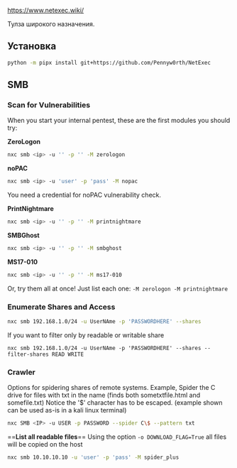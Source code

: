 https://www.netexec.wiki/

Тулза широкого назначения.
## Установка

```bash
python -m pipx install git+https://github.com/Pennyw0rth/NetExec
```
## SMB 

### Scan for Vulnerabilities
When you start your internal pentest, these are the first modules you should try:

**ZeroLogon**
```bash
nxc smb <ip> -u '' -p '' -M zerologon
```

**noPAC**
```bash
nxc smb <ip> -u 'user' -p 'pass' -M nopac
```
You need a credential for noPAC vulnerability check.

**PrintNightmare**
```bash
nxc smb <ip> -u '' -p '' -M printnightmare
```

**SMBGhost**
```bash
nxc smb <ip> -u '' -p '' -M smbghost
```

**MS17-010**
```bash
nxc smb <ip> -u '' -p '' -M ms17-010
```

Or, try them all at once! Just list each one: `-M zerologon -M printnightmare`
### Enumerate Shares and Access

```bash
nxc smb 192.168.1.0/24 -u UserNAme -p 'PASSWORDHERE' --shares
```

If you want to filter only by readable or writable share
```shell
nxc smb 192.168.1.0/24 -u UserNAme -p 'PASSWORDHERE' --shares --filter-shares READ WRITE
```

### Crawler
Options for spidering shares of remote systems. Example, Spider the C drive for files with txt in the name (finds both sometxtfile.html and somefile.txt)
Notice the '$' character has to be escaped. (example shown can be used as-is in a kali linux terminal)
```bash
nxc SMB <IP> -u USER -p PASSWORD --spider C\$ --pattern txt
```


==**List all readable files**==
Using the option `-o DOWNLOAD_FLAG=True` all files will be copied on the host
```bash
nxc smb 10.10.10.10 -u 'user' -p 'pass' -M spider_plus
```